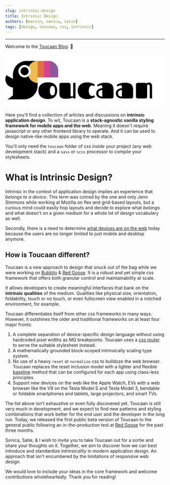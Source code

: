 ```yaml
---
slug: intrinsic-design
title: Intrinsic Design
authors: [marvin, sonica, satie]
tags: [design, toucaan, css, intrinsic]
---
```


---

Welcome to the [Toucaan Blog](https://toucaan.com/blog). 🎉

![Total Banchod Toucaan](./toucaan-total-banner.jpg)

Here you'll find a collection of articles and discussions on **intrinsic application design**. To wit, Toucaan is a **stack-agnostic vanilla styling framework for mobile apps and the web**. Meaning it doesn't require javascript or any other frontend library to operate. And it can be used to design native-like mobile apps using the web stack.

You'll only need the `toucaan` folder of css inside your project (any web development stack) and a `sass` or `scss` processor to compile your stylesheets.

# What is Intrinsic Design?

Intrinsic in the context of application design implies an experience that _belongs to a device_. This term was coined by the one and only Jenn Simmons while working at Mozilla on flex and grid-based layouts, but a curious mind could easily hop layouts and decide to explore what _belongs_ and what doesn't on a given medium for a whole lot of design vocabulary as well. 

Secondly, there is a need to determine [what devices are on the web](https://bubblin.io/blog/the-new-landscape-of-the-web) today because the users are no longer limited to just mobile and desktop anymore. 

## How is Toucaan different?

Toucaan is a new approach to design that snuck out of the bag while we were working on [Bubblin](https://bubblin.io) & [Red Goose](https://goose.red). It is a robust and yet simple css framework that offers both granular control and maintainability at scale. 

It allows developers to create meaningful interfaces that bank on the **intrinsic qualities** of the medium. Qualities like physical size, orientation, foldability, touch or no touch, or even fullscreen view enabled in a notched environment, for example. 

Toucaan differentiates itself from other css frameworks in many ways. However, it outshines the older and traditional frameworks on at least four major fronts:

1. A complete separation of device-specific design language without using hardcoded pixel widths as MQ breakpoints. Toucaan uses a [css router](https://bubblin.io/blog/a-css-router) to serve the suitable stylesheet instead.
2. A mathematically grounded block-scoped intrinsically scaling type system.
3. No use of a heavy `reset` or `normalize` css to bulldoze the web browser. Toucaan replaces the reset inclusion model with a lighter and flexible [baseline](https://bubblin.io/blog/baseline-css) method that can be configured for each app using class-less principles.
4. Support new devices on the web like the Apple Watch, EVs with a web browser like the V9 on the Tesla Model S and Tesla Model 3, bendable or foldable smartphones and tablets, large projectors, and smart TVs.

The list above isn't exhaustive or even fully discovered yet. Toucaan is still very much in development, and we expect to find new patterns and styling combinations that work better for the end user and the developer in the long run. Today, we released the first public beta version of Toucaan to the general public following an in-the-production test at  [Red Goose](https://goose.red) for the past three months. 

Sonica, Satie, & I wish to invite you to take Toucaan out for a sortie and share your thoughts on it. Together, we aim to discover how we can best introduce and standardize _intrinsicality_ in modern application design. An approach that isn't encumbered by the limitations of responsive web design. 

We would love to include your ideas in the core framework and welcome contributions wholeheartedly. Thank you for reading!